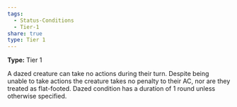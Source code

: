 ```yaml
---
tags:
  - Status-Conditions
  - Tier-1
share: true
type: Tier 1
---
```


**Type:** Tier 1

A dazed creature can take no actions during their turn. Despite being unable to take actions the creature takes no penalty to their AC, nor are they treated as flat-footed. Dazed condition has a duration of 1 round unless otherwise specified.